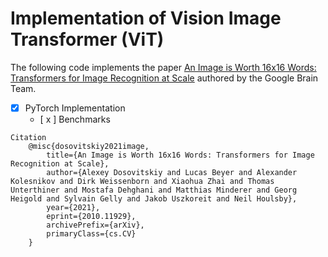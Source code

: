 # Implementation of Vision Image Transformer (ViT)

The following code implements the paper [An Image is Worth 16x16 Words: Transformers for Image Recognition at Scale](
https://doi.org/10.48550/arXiv.2010.11929) authored by the Google Brain Team.

- [x] PyTorch Implementation
    - [ x ] Benchmarks


```
Citation
    @misc{dosovitskiy2021image,
        title={An Image is Worth 16x16 Words: Transformers for Image Recognition at Scale}, 
        author={Alexey Dosovitskiy and Lucas Beyer and Alexander Kolesnikov and Dirk Weissenborn and Xiaohua Zhai and Thomas Unterthiner and Mostafa Dehghani and Matthias Minderer and Georg Heigold and Sylvain Gelly and Jakob Uszkoreit and Neil Houlsby},
        year={2021},
        eprint={2010.11929},
        archivePrefix={arXiv},
        primaryClass={cs.CV}
    }
```
